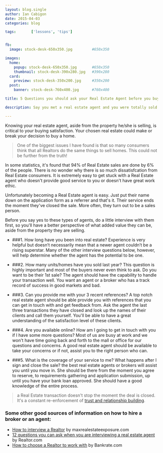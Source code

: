 ```yaml
---
layout: blog.single
author: Ian Cabigon
date: 2015-04-03
categories: blog

tags:		['lessons', 'tips']


fb:
  image: stock-desk-650x350.jpg         #650x350

images:
  home:
    popup: stock-desk-650x350.jpg       #650x350
    thumbnail: stock-desk-390x280.jpg   #390x280
  card:
    preview: stock-desk-350x200.jpg     #350x200
  post:
    banner: stock-desk-760x400.jpg      #760x400

title: 5 Questions you should ask your Real Estate Agent before you buy from them.

description: Say you met a real estate agent and you were totally sold by a condominium she's trying to sell. Before you say yes, ask these 5 questions first. This will determine if you'll be satisfied with her service to you.

---
```


Knowing your real estate agent, aside from the property he/she is selling, is critical to your buying satisfaction. Your chosen real estate could make or break your decision to buy a home. 

> One of the biggest issues I have found is that so many consumers think that all Realtors do the same things to sell homes. This could not be further from the truth!

In some statistics, it's found that 94% of Real Estate sales are done by 6% of the people. There is no wonder why there is so much dissatisfcation from Real Estate consumers. It is extremely easy to get stuck with a Real Estate agent who doesn't provide good service to you or doesn't have great work ethic.

Unfortunately becoming a Real Estate agent is easy. Just put their name down on the application form as a referrer and that's it. Their service ends the moment they've closed the sale. More often, they turn out to be a sales person. 

Before you say yes to these types of agents, do a little interview with them first, so you'll have a better perspective of what added value they can be, aside from the property they are selling.

- ###1. How long have you been into real estate? 
Experience is very helpful but doesn’t necessarily mean that a newer agent couldn’t be a rising superstar. Many of the other interview questions below, however, will help determine whether the agent has the potential to be one.

- ###2. How many units/homes have you sold last year?
This question is highly important and most of the buyers never even think to ask. Do you want to be their 1st sale? The agent should have the capability to handle your transaction well. You want an agent or a broker who has a track record of success in good markets and bad.

- ###3. Can you provide me with your 3 recent references?
A top notch real estate agent should be able provide you with references that you can get in touch with and get feedback from. Ask the agent the last three transactions they have closed and look up the names of their clients and call them yourself. You'll be able to have a great understanding of the satisfaction level of these clients.

- ###4. Are you available online? How am I going to get in touch with you if I have some more questions?
Most of us are busy at work and we won't have time going back and forth to the mall or office for our questions and concerns. A good real estate agent should be available to take your concerns or if not, assist you to the right person who can.

- ###5. What is the coverage of your service to me? What happens after I sign and close the sale?
the best real estate agents or brokers will assist you until you move in. She should be there from the moment you agree to reserve, to requirements gathering and application submission, up until you have your bank loan approved. She should have a good knowledge of the entire process.

> a Real Estate transaction doesn't stop the moment the deal is closed. It's a constant re-enforcement of [trust and relationship building][trust].

### Some other good sources of information on how to hire a broker or an agent:

- [How to interview a Realtor][maxrealestateexposure] by maxrealestateexposure.com
- [12 questions you can ask when you are interviewing a real estate agent][realtor] by Realtor.com
- [How to choose a Realtor to work with][bankrate] by Bankrate.com

[maxrealestateexposure]: http://www.maxrealestateexposure.com/greater-metro-west-ma-home-sellers/interviewing-a-realtor/
[realtor]: http://realtormag.realtor.org/sales-and-marketing/handouts-for-customers/for-sellers/12-questions-ask-when-choosing-your-realtor
[bankrate]: http://realtormag.realtor.org/sales-and-marketing/handouts-for-customers/for-sellers/12-questions-ask-when-choosing-your-realtor
[trust]: https://cebuhomepages.com/blog/2014/03/04/trust-what-every-client-requires.html
